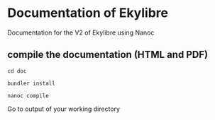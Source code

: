 # Documentation of Ekylibre

Documentation for the V2 of Ekylibre using Nanoc

## compile the documentation (HTML and PDF)

`cd doc`

`bundler install`

`nanoc compile`

Go to output of your working directory
